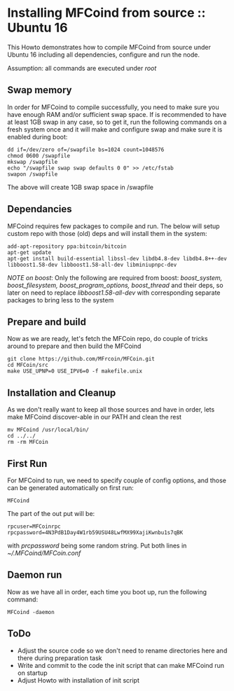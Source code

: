 # Installing MFCoind from source :: Ubuntu 16

This Howto demonstrates how to compile MFCoind from source under Ubuntu 16 including
all dependencies, configure and run the node.

Assumption: all commands are executed under *root*

## Swap memory

In order for MFCoind to compile successfully, you need to make sure you have enough RAM and/or
sufficient swap space. If is recommended to have at least 1GB swap in any case, so to get it, run the
following commands on a fresh system once and it will make and configure swap and make sure it is
enabled during boot:

```
dd if=/dev/zero of=/swapfile bs=1024 count=1048576
chmod 0600 /swapfile
mkswap /swapfile
echo "/swapfile swap swap defaults 0 0" >> /etc/fstab
swapon /swapfile
```

The above will create 1GB swap space in /swapfile

## Dependancies

MFCoind requires few packages to compile and run. The below will setup custom repo with those (old) deps 
and will install them in the system:

```
add-apt-repository ppa:bitcoin/bitcoin
apt-get update
apt-get install build-essential libssl-dev libdb4.8-dev libdb4.8++-dev libboost1.58-dev libboost1.58-all-dev libminiupnpc-dev
```

_NOTE on boost_: Only the following are required from boost: _boost_system, boost_filesystem, boost_program_options, boost_thread_ and their deps,
so later on need to replace *libboost1.58-all-dev* with corresponding separate packages to bring less to the system

## Prepare and build

Now as we are ready, let's fetch the MFCoin repo, do couple of tricks around to prepare and then build the MFCoind

```
git clone https://github.com/MFrcoin/MFCoin.git
cd MFCoin/src
make USE_UPNP=0 USE_IPV6=0 -f makefile.unix
```

## Installation and Cleanup

As we don't really want to keep all those sources and have in order, lets make MFCoind discover-able in our PATH and clean the rest
 
```
mv MFCoind /usr/local/bin/
cd ../../
rm -rm MFCoin
```

## First Run

For MFCoind to run, we need to specify couple of config options, and those can be generated
automatically on first run:

```
MFCoind
```

The part of the out put will be:

```
rpcuser=MFCoinrpc
rpcpassword=4N3PdB1Day4W1rb59USU48LwfMX99XajiKwnbu1s7qBK
```

with *prcpassword* being some random string. Put both lines in *~/.MFCoind/MFCoin.conf*

## Daemon run

Now as we have all in order, each time you boot up, run the following command:

```
MFCoind -daemon
```

## ToDo

* Adjust the source code so we don't need to rename directories here and there during preparation task
* Write and commit to the code the init script that can make MFCoind run on startup
* Adjust Howto with installation of init script

